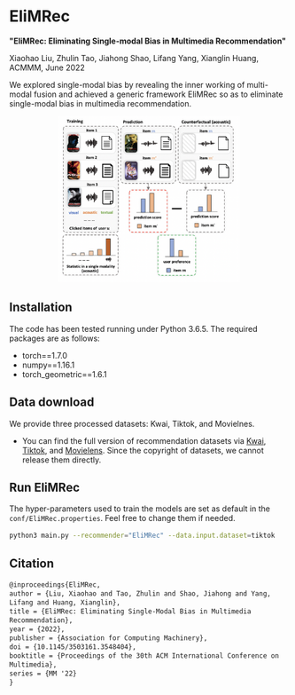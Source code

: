 # EliMRec

__"EliMRec: Eliminating Single-modal Bias in Multimedia Recommendation"__

Xiaohao Liu, Zhulin Tao, Jiahong Shao, Lifang Yang, Xianglin Huang, ACMMM, June 2022

We explored single-modal bias by revealing the inner working of multi-modal fusion and achieved a generic framework EliMRec so as to eliminate single-modal bias in multimedia recommendation.

<p align="center">
<img height=300 src="EliMRec.png" alt="EliMRec" />
</p>

## Installation

The code has been tested running under Python 3.6.5. The required packages are as follows:
* torch==1.7.0
* numpy==1.16.1
* torch_geometric==1.6.1

## Data download
We provide three processed datasets: Kwai, Tiktok, and Movielnes.  
- You can find the full version of recommendation datasets via [Kwai](https://www.kuaishou.com/activity/uimc), [Tiktok](http://ai-lab-challenge.bytedance.com/tce/vc/), and [Movielens](https://grouplens.org/datasets/movielens/).
Since the copyright of datasets, we cannot release them directly. 

## Run EliMRec
The hyper-parameters used to train the models are set as default in the `conf/EliMRec.properties`. Feel free to change them if needed.

```sh
python3 main.py --recommender="EliMRec" --data.input.dataset=tiktok
```

## Citation

```
@inproceedings{EliMRec,
author = {Liu, Xiaohao and Tao, Zhulin and Shao, Jiahong and Yang, Lifang and Huang, Xianglin},
title = {EliMRec: Eliminating Single-Modal Bias in Multimedia Recommendation},
year = {2022},
publisher = {Association for Computing Machinery},
doi = {10.1145/3503161.3548404},
booktitle = {Proceedings of the 30th ACM International Conference on Multimedia},
series = {MM '22}
}
```
